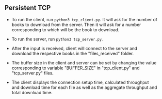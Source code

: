 ## Persistent TCP

- To run the client, run `python3 tcp_client.py`. It will ask for the number of books to download from the server. Then it will ask for a number corresponding to which will be the book to download. 

- To run the server, run `python3 tcp_server.py`.

- After the input is received, client will connect to the server and download the respective books in the "files_received" folder.

- The buffer size in the client and server can be set by changing the value corresponding to variable "BUFFER_SIZE" in "tcp_client.py" and "tcp_server.py" files.

- The client displays the connection setup time, calculated throughput and download time for each file as well as the aggregate throughput and total download time.
